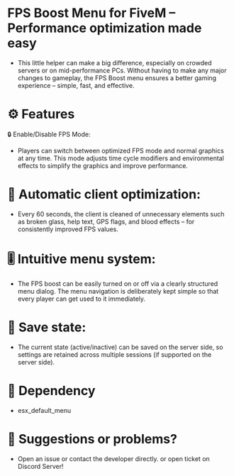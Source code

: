 # FPS Boost Menu for FiveM – Performance optimization made easy
- This little helper can make a big difference, especially on crowded servers or on mid-performance PCs. Without having to make any major changes to gameplay, the FPS Boost menu ensures a better gaming experience – simple, fast, and effective.

# ⚙️ Features
🔒 Enable/Disable FPS Mode:
- Players can switch between optimized FPS mode and normal graphics at any time. This mode adjusts time cycle modifiers and environmental effects to simplify the graphics and improve performance.

# 🎯 Automatic client optimization:
- Every 60 seconds, the client is cleaned of unnecessary elements such as broken glass, help text, GPS flags, and blood effects – for consistently improved FPS values.

# 🎚️ Intuitive menu system:
- The FPS boost can be easily turned on or off via a clearly structured menu dialog. The menu navigation is deliberately kept simple so that every player can get used to it immediately.

# 🧠 Save state:
- The current state (active/inactive) can be saved on the server side, so settings are retained across multiple sessions (if supported on the server side).

# 🔗 Dependency
- esx_default_menu

# 💬 Suggestions or problems?
- Open an issue or contact the developer directly.
or open ticket on Discord Server!
